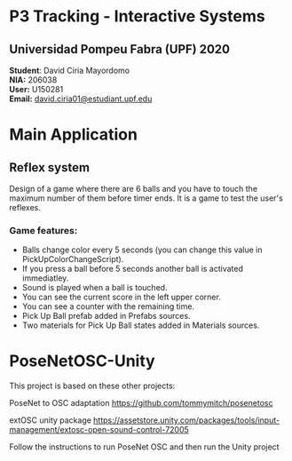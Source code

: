 # P3 Tracking - Interactive Systems

## Universidad Pompeu Fabra (UPF) 2020

**Student**: David Ciria Mayordomo <br/>
**NIA:** 206038 <br/>
**User:** U150281 <br/>
**Email:** david.ciria01@estudiant.upf.edu <br/>

# Main Application

## Reflex system

Design of a game where there are 6 balls and you have to touch the maximum number of them before timer ends. It is a game to test the user's reflexes.

### Game features:
* Balls change color every 5 seconds (you can change this value in PickUpColorChangeScript).
* If you press a ball before 5 seconds another ball is activated immediatley.
* Sound is played when a ball is touched.
* You can see the current score in the left upper corner.
* You can see a counter with the remaining time.
* Pick Up Ball prefab added in Prefabs sources.
* Two materials for Pick Up Ball states added in Materials sources.

# PoseNetOSC-Unity

This project is based on these other projects: 

PoseNet to OSC adaptation
https://github.com/tommymitch/posenetosc 

extOSC unity package
https://assetstore.unity.com/packages/tools/input-management/extosc-open-sound-control-72005

Follow the instructions to run PoseNet OSC and then run the Unity project
